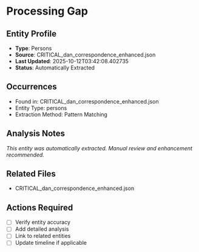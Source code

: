 # Processing Gap

## Entity Profile
- **Type**: Persons
- **Source**: CRITICAL_dan_correspondence_enhanced.json
- **Last Updated**: 2025-10-12T03:42:08.402735
- **Status**: Automatically Extracted

## Occurrences
- Found in: CRITICAL_dan_correspondence_enhanced.json
- Entity Type: persons
- Extraction Method: Pattern Matching

## Analysis Notes
*This entity was automatically extracted. Manual review and enhancement recommended.*

## Related Files
- CRITICAL_dan_correspondence_enhanced.json

## Actions Required
- [ ] Verify entity accuracy
- [ ] Add detailed analysis
- [ ] Link to related entities
- [ ] Update timeline if applicable
